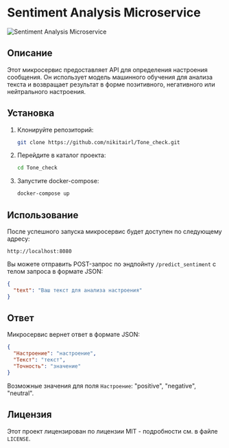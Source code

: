 # Sentiment Analysis Microservice

![Sentiment Analysis Microservice](https://your-image-url.com)

## Описание

Этот микросервис предоставляет API для определения настроения сообщения. Он использует модель машинного обучения для анализа текста и возвращает результат в форме позитивного, негативного или нейтрального настроения.

## Установка

1. Клонируйте репозиторий:

   ```bash
   git clone https://github.com/nikitairl/Tone_check.git
   ```

2. Перейдите в каталог проекта:

   ```bash
   cd Tone_check

   ```

3. Запустите docker-compose:

   ```bash
   docker-compose up
   ```

## Использование

После успешного запуска микросервис будет доступен по следующему адресу:

```
http://localhost:8080
```

Вы можете отправить POST-запрос по эндпойнту `/predict_sentiment` с телом запроса в формате JSON:

```json
{
  "text": "Ваш текст для анализа настроения"
}
```

## Ответ

Микросервис вернет ответ в формате JSON:

```json
{
  "Настроение": "настроение",
  "Текст": "текст",
  "Точность": "значение"
}
```

Возможные значения для поля `Настроение`: "positive", "negative", "neutral".

## Лицензия

Этот проект лицензирован по лицензии MIT - подробности см. в файле `LICENSE`.
